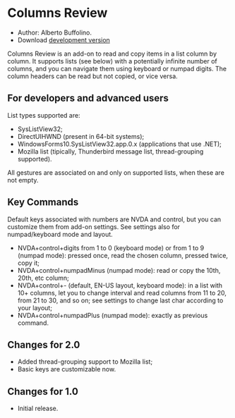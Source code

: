 # Columns Review #
*   Author: Alberto Buffolino.
*   Download [development version][2]


Columns Review is an add-on to read and copy items in a list column by column. It supports lists (see below) with a potentially infinite number of columns, and you can navigate them using keyboard or numpad digits. The column headers can be read but not copied, or vice versa.

## For developers and advanced users ##

List types supported are:

*   SysListView32;
*   DirectUIHWND (present in 64-bit systems);
*   WindowsForms10.SysListView32.app.0.x (applications that use .NET);
*   Mozilla list (tipically, Thunderbird message list, thread-grouping supported).

All gestures are associated on and only on supported lists, when these are not empty.

## Key Commands ##

Default keys associated with numbers are NVDA and control, but you can customize them from add-on settings. See settings also for numpad/keyboard mode and layout.

*   NVDA+control+digits from 1 to 0 (keyboard mode) or from 1 to 9 (numpad mode): pressed once, read the chosen column, pressed twice, copy it;
*   NVDA+control+numpadMinus (numpad mode): read or copy the 10th, 20th, etc column;
*   NVDA+control+- (default, EN-US layout, keyboard mode): in a list with 10+ columns, let you to change interval and read columns from 11 to 20, from 21 to 30, and so on; see settings to change last char according to your layout;
*   NVDA+control+numpadPlus (numpad mode): exactly as previous command.

## Changes for 2.0 ##
*   Added thread-grouping support to Mozilla list;
*   Basic keys are customizable now.

## Changes for 1.0 ##
*   Initial release.


[2]: http://addons.nvda-project.org/files/get.php?file=cr-dev
